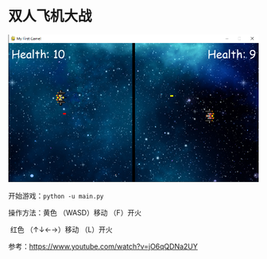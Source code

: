 # 双人飞机大战

![effect](effect.png)

开始游戏：`python -u main.py`

操作方法：黄色 （WASD）移动  （F）开火

​				  红色 （↑↓←→）移动  （L）开火



参考：https://www.youtube.com/watch?v=jO6qQDNa2UY